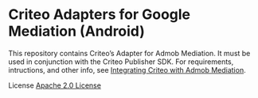 # Criteo Adapters for Google Mediation (Android)
This repository contains Criteo’s Adapter for Admob Mediation. It must be used in conjunction with the Criteo Publisher SDK. For requirements, intructions, and other info, see [Integrating Criteo with Admob Mediation](https://publisherdocs.criteotilt.com/sdk-android/3.1/admob-mediation/).


License
[Apache 2.0 License](http://www.apache.org/licenses/LICENSE-2.0.html)